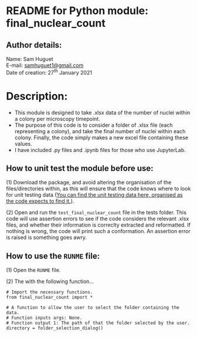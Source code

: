 # README for Python module: final_nuclear_count

## Author details: 
Name: Sam Huguet  
E-mail: samhuguet1@gmail.com  
Date of creation: 27<sup>th</sup> January 2021

# Description: 
- This module is designed to take .xlsx data of the number of nuclei within a colony per microscopy timepoint. 
- The purpose of this code is to consider a folder of .xlsx file (each representing a colony), and take the final number of nuclei within each colony. Finally, the code simply makes a new excel file containing these values.
- I have included .py files and .ipynb files for those who use JupyterLab. 

## How to unit test the module before use: 

(1) Download the package, and avoid altering the organisation of the files/directories within, as this will ensure that the code knows where to look for unit testing data ([You can find the unit testing data here, organised as the code expects to find it.](https://github.com/SamHSoftware/PhD/tree/main/final-nuclear-count/data)).

(2) Open and run the ```test_final_nuclear_count``` file in the tests folder. This code will use assertion errors to see if the code considers the relevant .xlsx files, and whether their information is correclty extracted and reformatted. If nothing is wrong, the code will print such a conformation. An assertion error is raised is something goes awry. 

## How to use the ```RUNME``` file: 

(1) Open the ```RUNME``` file. 
    
(2) The with the following function... 
```
# Import the necessary functions.
from final_nuclear_count import *

# A function to allow the user to select the folder containing the data.
# Function inputs args: None. 
# Function output 1: The path of that the folder selected by the user. 
directory = folder_selection_dialog()
```